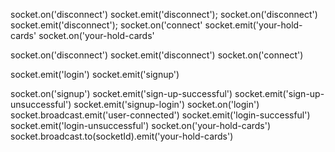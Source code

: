 
<!-- In Poker.js -->

socket.on('disconnect')
socket.emit('disconnect');
socket.on('disconnect')
socket.emit('disconnect');
socket.on('connect'
socket.emit('your-hold-cards'
socket.on('your-hold-cards'

<!-- IN startApp -->
socket.on('disconnect')
 socket.emit('disconnect')
 socket.on('connect')

 <!-- userLoginSignIn.js -->
  socket.emit('login')
  socket.emit('signup')

  <!-- pokerSocket.js -->
  socket.on('signup')
  socket.emit('sign-up-successful')
  socket.emit('sign-up-unsuccessful')
  socket.emit('signup-login')
  socket.on('login')
  socket.broadcast.emit('user-connected')
  socket.emit('login-successful')
   socket.emit('login-unsuccessful')
   socket.on('your-hold-cards')
   socket.broadcast.to(socketId).emit('your-hold-cards')

